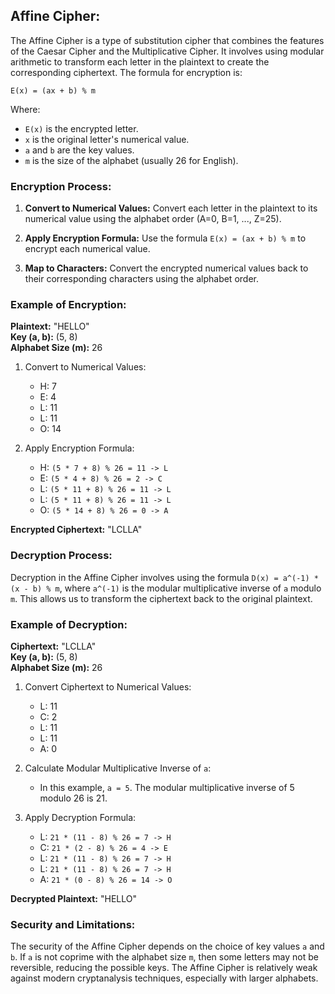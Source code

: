 ## Affine Cipher:

The Affine Cipher is a type of substitution cipher that combines the features of the Caesar Cipher and the Multiplicative Cipher. It involves using modular arithmetic to transform each letter in the plaintext to create the corresponding ciphertext. The formula for encryption is:

```
E(x) = (ax + b) % m
```

Where:
- `E(x)` is the encrypted letter.
- `x` is the original letter's numerical value.
- `a` and `b` are the key values.
- `m` is the size of the alphabet (usually 26 for English).

### Encryption Process:

1. **Convert to Numerical Values:** Convert each letter in the plaintext to its numerical value using the alphabet order (A=0, B=1, ..., Z=25).

2. **Apply Encryption Formula:** Use the formula `E(x) = (ax + b) % m` to encrypt each numerical value.

3. **Map to Characters:** Convert the encrypted numerical values back to their corresponding characters using the alphabet order.

### Example of Encryption:

**Plaintext:** "HELLO"  
**Key (a, b):** (5, 8)  
**Alphabet Size (m):** 26

1. Convert to Numerical Values:
   - H: 7
   - E: 4
   - L: 11
   - L: 11
   - O: 14

2. Apply Encryption Formula:
   - H: `(5 * 7 + 8) % 26 = 11 -> L`
   - E: `(5 * 4 + 8) % 26 = 2 -> C`
   - L: `(5 * 11 + 8) % 26 = 11 -> L`
   - L: `(5 * 11 + 8) % 26 = 11 -> L`
   - O: `(5 * 14 + 8) % 26 = 0 -> A`

**Encrypted Ciphertext:** "LCLLA"

### Decryption Process:

Decryption in the Affine Cipher involves using the formula `D(x) = a^(-1) * (x - b) % m`, where `a^(-1)` is the modular multiplicative inverse of `a` modulo `m`. This allows us to transform the ciphertext back to the original plaintext.

### Example of Decryption:

**Ciphertext:** "LCLLA"  
**Key (a, b):** (5, 8)  
**Alphabet Size (m):** 26

1. Convert Ciphertext to Numerical Values:
   - L: 11
   - C: 2
   - L: 11
   - L: 11
   - A: 0

2. Calculate Modular Multiplicative Inverse of `a`:
   - In this example, `a = 5`. The modular multiplicative inverse of 5 modulo 26 is 21.

3. Apply Decryption Formula:
   - L: `21 * (11 - 8) % 26 = 7 -> H`
   - C: `21 * (2 - 8) % 26 = 4 -> E`
   - L: `21 * (11 - 8) % 26 = 7 -> H`
   - L: `21 * (11 - 8) % 26 = 7 -> H`
   - A: `21 * (0 - 8) % 26 = 14 -> O`

**Decrypted Plaintext:** "HELLO"

### Security and Limitations:

The security of the Affine Cipher depends on the choice of key values `a` and `b`. If `a` is not coprime with the alphabet size `m`, then some letters may not be reversible, reducing the possible keys. The Affine Cipher is relatively weak against modern cryptanalysis techniques, especially with larger alphabets.
